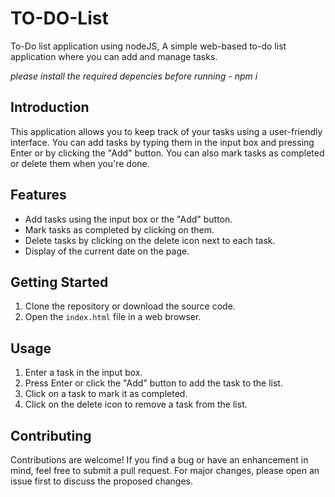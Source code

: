 # TO-DO-List
To-Do list application using nodeJS, A simple web-based to-do list application where you can add and manage tasks.

*please install the required depencies before running - npm i*

## Introduction

This application allows you to keep track of your tasks using a user-friendly interface. You can add tasks by typing them in the input box and pressing Enter or by clicking the "Add" button. You can also mark tasks as completed or delete them when you're done.

## Features

- Add tasks using the input box or the "Add" button.
- Mark tasks as completed by clicking on them.
- Delete tasks by clicking on the delete icon next to each task.
- Display of the current date on the page.

## Getting Started

1. Clone the repository or download the source code.
2. Open the `index.html` file in a web browser.

## Usage

1. Enter a task in the input box.
2. Press Enter or click the "Add" button to add the task to the list.
3. Click on a task to mark it as completed.
4. Click on the delete icon to remove a task from the list.

## Contributing

Contributions are welcome! If you find a bug or have an enhancement in mind, feel free to submit a pull request. For major changes, please open an issue first to discuss the proposed changes.
